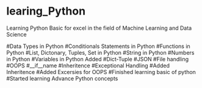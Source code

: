 # learing_Python
Learning Python Basic for excel in the field of Machine Learning and Data Science

#Data Types in Python
#Conditionals Statements in Python
#Functions in Python
#List, Dictonary, Tuples, Set in Python
#String in Python
#Numbers in Python
#Variables in Python
Added 
#Dict-Tuple
#JSON
#File handling
#OOPS
#__if__name
#Inheritence
#Exceptional Handling
#Added Inheritence 
#Added Excersies for OOPS
#Finished learning basic of python
#Started learning Advance Python concepts
